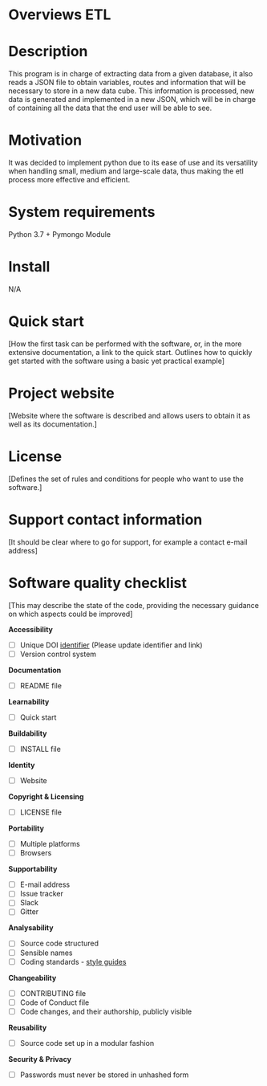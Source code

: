 # Overviews ETL 

# Description
This program is in charge of extracting data from a given database, it also reads a JSON file to obtain variables, routes and information that will be necessary to store in a new data cube. This information is processed, new data is generated and implemented in a new JSON,
which will be in charge of containing all the data that the end user will be able to see.


# Motivation

It was decided to implement python due to its ease of use and its versatility when handling small, medium and large-scale data, thus making the etl process more effective and efficient.


# System requirements

Python 3.7 +
Pymongo Module

# Install 

N/A



# Quick start

[How the first task can be performed with the software, or, in the more extensive  documentation, a link to the quick start. Outlines how to quickly get started with the software using a basic yet practical example]



# Project website 

[Website where the software is described and allows users to obtain it as well as its documentation.]

# License

[Defines the set of rules and conditions for people who want to use the software.]

# Support contact information

[It should be clear where to go for support, for example a contact e-mail address]

# Software quality checklist

[This may describe the state of the code, providing the necessary guidance on which aspects could be improved]

**Accessibility**

- [ ] Unique DOI [identifier](http://....) (Please update identifier and link)
- [ ] Version control system

**Documentation**

- [ ] README file

**Learnability**

- [ ] Quick start

**Buildability**

- [ ] INSTALL file

**Identity**

- [ ] Website

**Copyright & Licensing**

- [ ] LICENSE file

**Portability**

- [ ] Multiple platforms
- [ ] Browsers

**Supportability**

- [ ] E-mail address
- [ ] Issue tracker
- [ ] Slack
- [ ] Gitter

**Analysability**

- [ ] Source code structured
- [ ] Sensible names
- [ ] Coding standards - [style guides](http://google.github.io/styleguide/)

**Changeability**

- [ ] CONTRIBUTING file
- [ ] Code of Conduct file
- [ ] Code changes, and their authorship, publicly visible

**Reusability**

- [ ] Source code set up in a modular fashion

**Security & Privacy**

- [ ] Passwords must never be stored in unhashed form


